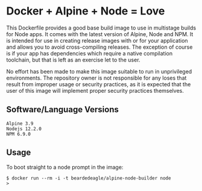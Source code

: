 # Docker + Alpine + Node = Love

This Dockerfile provides a good base build image to use in multistage builds for Node apps. It comes with the latest version of Alpine, Node and NPM. It is intended for use in creating release images with or for your application and allows you to avoid cross-compiling releases. The exception of course is if your app has dependencies which require a native compilation toolchain, but that is left as an exercise let to the user.

No effort has been made to make this image suitable to run in unprivileged environments. The repository owner is not responsible for any loses that result from improper usage or security practices, as it is expected that the user of this image will implement proper security practices themselves.

## Software/Language Versions

```shell
Alpine 3.9
Nodejs 12.2.0
NPM 6.9.0
```

## Usage

To boot straight to a node prompt in the image:

```shell
$ docker run --rm -i -t beardedeagle/alpine-node-builder node
>
```
